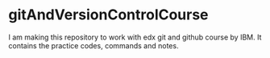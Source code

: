 # gitAndVersionControlCourse
I am making this repository to work with edx git and github course by IBM. It contains the practice codes, commands and notes.
